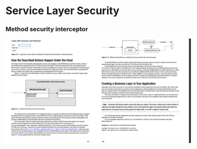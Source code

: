 # Service Layer Security

### Method security interceptor 

![method-security-interceptor](method-security-interceptor.png)